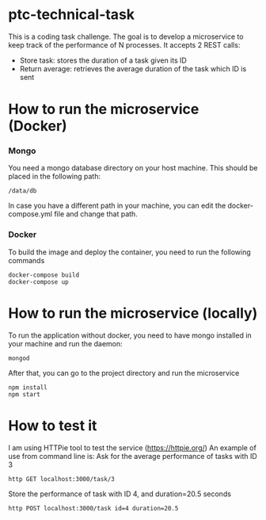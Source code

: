 # ptc-technical-task
This is a coding task challenge. The goal is to develop a microservice to
keep track of the performance of N processes. It accepts 2 REST calls:
- Store task: stores the duration of a task given its ID
- Return average: retrieves the average duration of the task which ID is sent

# How to run the microservice (Docker)

### Mongo
You need a mongo database directory on your host machine. This should be placed in
the following path:
```
/data/db
```
In case you have a different path in your machine, you can edit the docker-compose.yml
file and change that path.

### Docker
To build the image and deploy the container, you need to run the following commands
```
docker-compose build
docker-compose up
```

# How to run the microservice (locally)

To run the application without docker, you need to have mongo installed in your
machine and run the daemon:
```
mongod
```

After that, you can go to the project directory and run the microservice
```
npm install
npm start
```

# How to test it

I am using HTTPie tool to test the service (https://httpie.org/)
An example of use from command line is: Ask for the average performance
of tasks with ID 3
```
http GET localhost:3000/task/3
```
Store the performance of task with ID 4, and duration=20.5 seconds
```
http POST localhost:3000/task id=4 duration=20.5
```

